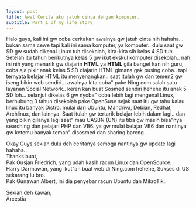 ```yaml
---
layout: post
title: Awal Cerita aku jatuh cinta dengan komputer.
subtitle: Part 1 of my life story
---
```

Halo guys, kali ini gw coba ceritakan awalnya gw jatuh cinta nih hahaha...
bukan sama cewe tapi kali ini sama komputer, ya komputer.. dulu saat gw SD gw sudah dikenal Linux tuh disekolah, kira-kira sih kelas 4 SD tuh. Setelah itu tahun berikutnya kelas 5 gw ikut ekskul komputer disekolah.. nah ini nih yang menarik gw diajarin **HTML** ya **HTML** gila banget kan nih guru, coba aja pikir anak kelas 5 SD diajarin HTML gimana gak pusing coba.. tapi ternyata belajar HTML itu menyenangkan.. saat itulah gw dan temen2 gw iseng bikin web sendiri... awalnya kita coba" pake Ning.com salah satu layanan Social Network.. keren kan buat Sosmed sendiri hehehe itu anak 5 SD loh...
selanjut dikelas 6 gw nyoba" coba lebih lagi mengenal Linux, berhubung 3 tahun disekolah pake OpenSuse sejak saat itu gw tahu kalau linux itu banyak Distro. mulai dari Ubuntu, Mandriva, Debian, Redhat, Archlinux, dan lainnya. Saat itulah gw tertarik belajar lebih dalam lagi..
dan yang bikin gilanya lagi saat" mau UASBN (UN) itu tiba gw masih bisa"nya searching dan pelajari PHP dan VB6. ya gw mulai belajar VB6 dan nantinya gw ketemu banyak teman" disosmed dan sharing bareng..

Okay Guys sekian dulu deh ceritanya semoga nantinya gw update lagi hahaha.. <br>
Thanks buat, <br>
Pak Gusjan Friedrich, yang udah kasih racun Linux dan OpenSource. <br>
Harry Darmawan, yang ikut"an buat web di Ning.com hehehe, Sukses di US sekarang lu bro. <br>
Pak Gunawan Albert, ini dia penyebar racun Ubuntu dan MikroTik..

Sekian deh kawan, <br>
Arcestia
